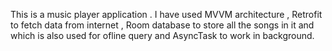 This is a music player application . I have used MVVM architecture , Retrofit to fetch data from internet , Room database to store all the songs in it and which is also used for ofline query and AsyncTask to work in background.
